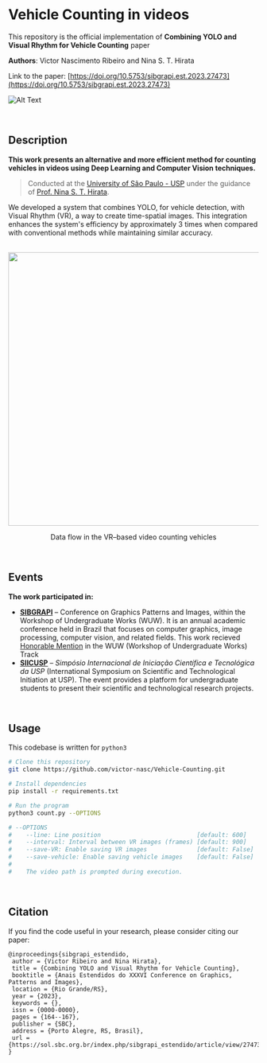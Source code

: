 # Vehicle Counting in videos

This repository is the official implementation of **Combining YOLO and Visual Rhythm for Vehicle Counting** paper

**Authors**: Victor Nascimento Ribeiro and Nina S. T. Hirata

Link to the paper: [https://doi.org/10.5753/sibgrapi.est.2023.27473](https://doi.org/10.5753/sibgrapi.est.2023.27473)

![Alt Text](https://i.imgur.com/1S6EajH.png)



<br>


## Description

**This work presents an alternative and more efficient method for counting vehicles in videos using Deep Learning and Computer Vision techniques.**

> Conducted at the [University of São Paulo - USP](https://www5.usp.br/) under the guidance of [Prof. Nina S. T. Hirata](https://www.ime.usp.br/nina/).

We developed a system that combines YOLO, for vehicle detection, with Visual Rhythm (VR), a way to create time-spatial images. This integration enhances the system's efficiency by approximately 3 times when compared with conventional methods while maintaining similar accuracy.


<br>


<div align="center">
  <img src="https://i.imgur.com/XLU6bmq.png" width="550">
  <p>
    Data flow in the VR–based video counting vehicles
  </p>
</div>



<br>



## Events

**The work participated in:** 
- **[SIBGRAPI](https://sibgrapi.sbc.org.br/sibgrapi2023/)** – Conference on Graphics Patterns and Images, within the Workshop of Undergraduate Works (WUW). It is an annual academic conference held in Brazil that focuses on computer graphics, image processing, computer vision, and related fields. This work recieved [Honorable Mention](https://sibgrapi.sbc.org.br/sibgrapi2023/awards.html) in the WUW (Workshop of Undergraduate Works) Track
- **[SIICUSP](https://prpi.usp.br/siicusp/)** – _Simpósio Internacional de Iniciação Científica e Tecnológica da USP_ (International Symposium on Scientific and Technological Initiation at USP). The event provides a platform for undergraduate students to present their scientific and technological research projects.



<br>



## Usage

This codebase is written for ```python3```

```bash
# Clone this repository
git clone https://github.com/victor-nasc/Vehicle-Counting.git

# Install dependencies
pip install -r requirements.txt

# Run the program
python3 count.py --OPTIONS

# --OPTIONS
#    --line: Line position                           [default: 600]
#    --interval: Interval between VR images (frames) [default: 900]
#    --save-VR: Enable saving VR images              [default: False]
#    --save-vehicle: Enable saving vehicle images    [default: False]
#    
#    The video path is prompted during execution.
```



<br>



## Citation

If you find the code useful in your research, please consider citing our paper:

```
@inproceedings{sibgrapi_estendido,
 author = {Victor Ribeiro and Nina Hirata},
 title = {Combining YOLO and Visual Rhythm for Vehicle Counting},
 booktitle = {Anais Estendidos do XXXVI Conference on Graphics, Patterns and Images},
 location = {Rio Grande/RS},
 year = {2023},
 keywords = {},
 issn = {0000-0000},
 pages = {164--167},
 publisher = {SBC},
 address = {Porto Alegre, RS, Brasil},
 url = {https://sol.sbc.org.br/index.php/sibgrapi_estendido/article/view/27473}
}

```

